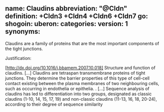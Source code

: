 name: Claudins
abbreviation: "@Cldn"
definition: +Cldn3 +Cldn4 +Cldn6 +Cldn7
go:
shogoin: 
uberon: 
categories:
version: 1
synonyms:
---

Claudins are a family of proteins that are the most important components of the tight junctions.

Justification:

[http://dx.doi.org/10.1016/j.bbamem.2007.10.018] Structure and function of claudins. [...] Claudins are tetraspan transmembrane proteins of tight junctions. They determine the barrier properties of this type of cell-cell contact existing between the plasma membranes of two neighbouring cells, such as occurring in endothelia or epithelia. . [...] Sequence analysis of claudins has led to differentiation into two groups, designated as classic claudins (1-10, 14, 15, 17, 19) and non-classic claudins (11-13, 16, 18, 20-24), according to their degree of sequence similarity
